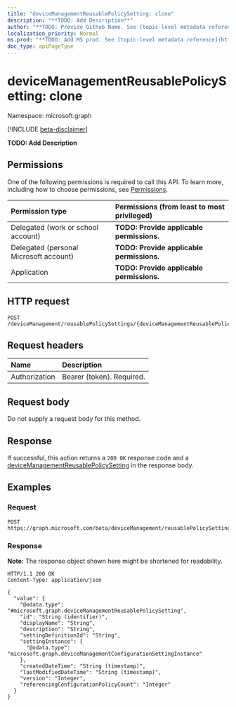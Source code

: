 ```yaml
---
title: "deviceManagementReusablePolicySetting: clone"
description: "**TODO: Add Description**"
author: "**TODO: Provide Github Name. See [topic-level metadata reference](https://msgo.azurewebsites.net/add/document/guidelines/metadata.html#topic-level-metadata)**"
localization_priority: Normal
ms.prod: "**TODO: Add MS prod. See [topic-level metadata reference](https://msgo.azurewebsites.net/add/document/guidelines/metadata.html#topic-level-metadata)**"
doc_type: apiPageType
---
```


# deviceManagementReusablePolicySetting: clone
Namespace: microsoft.graph

[!INCLUDE [beta-disclaimer](../../includes/beta-disclaimer.md)]

**TODO: Add Description**

## Permissions
One of the following permissions is required to call this API. To learn more, including how to choose permissions, see [Permissions](/graph/permissions-reference).

|Permission type|Permissions (from least to most privileged)|
|:---|:---|
|Delegated (work or school account)|**TODO: Provide applicable permissions.**|
|Delegated (personal Microsoft account)|**TODO: Provide applicable permissions.**|
|Application|**TODO: Provide applicable permissions.**|

## HTTP request

<!-- {
  "blockType": "ignored"
}
-->
``` http
POST /deviceManagement/reusablePolicySettings/{deviceManagementReusablePolicySettingId}/clone
```

## Request headers
|Name|Description|
|:---|:---|
|Authorization|Bearer {token}. Required.|

## Request body
Do not supply a request body for this method.

## Response

If successful, this action returns a `200 OK` response code and a [deviceManagementReusablePolicySetting](../resources/intune-devicemanagementreusablepolicysetting.md) in the response body.

## Examples

### Request
<!-- {
  "blockType": "request",
  "name": "devicemanagementreusablepolicysetting_clone"
}
-->
``` http
POST https://graph.microsoft.com/beta/deviceManagement/reusablePolicySettings/{deviceManagementReusablePolicySettingId}/clone
```


### Response
**Note:** The response object shown here might be shortened for readability.
<!-- {
  "blockType": "response",
  "truncated": true,
  "@odata.type": "microsoft.graph.deviceManagementReusablePolicySetting"
}
-->
``` http
HTTP/1.1 200 OK
Content-Type: application/json

{
  "value": {
    "@odata.type": "#microsoft.graph.deviceManagementReusablePolicySetting",
    "id": "String (identifier)",
    "displayName": "String",
    "description": "String",
    "settingDefinitionId": "String",
    "settingInstance": {
      "@odata.type": "microsoft.graph.deviceManagementConfigurationSettingInstance"
    },
    "createdDateTime": "String (timestamp)",
    "lastModifiedDateTime": "String (timestamp)",
    "version": "Integer",
    "referencingConfigurationPolicyCount": "Integer"
  }
}
```

